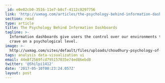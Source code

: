 ```yaml
---
_id: e0e02cb0-3516-11e7-b8cf-4112c0297756
link: 'http://uxmag.com/articles/the-psychology-behind-information-dashboards'
section: read
type: article
title: The Psychology Behind Information Dashboards
tagline: >-
  Information dashboards give users the control over our environments that we
  crave on a psychological level.
image: >-
  http://uxmag.com/sites/default/files/uploads/choudhury-psychology-of-information-dashboards/psychology-of-information-dashboards-1.png
tags: analysis data-visualization ui
email: 44e8f2569fcd795157035e74ed86ebd8
twitter: '@Shilpi1412'
date: '2017-05-10T00:23:24.057Z'
layout: post
---
```

